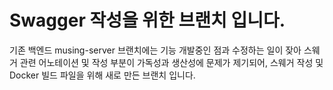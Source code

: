 # Swagger 작성을 위한 브랜치 입니다.

기존 백엔드 musing-server 브랜치에는 기능 개발중인 점과 수정하는 일이 잦아
스웨거 관련 어노테이션 및 작성 부분이 가독성과 생산성에 문제가 제기되어,
스웨거 작성 및 Docker 빌드 파일을 위해 새로 만든 브랜치 입니다.
